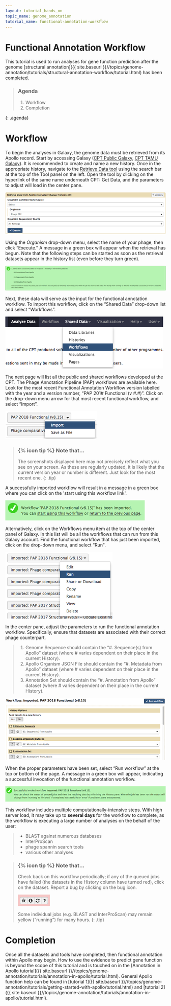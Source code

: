 ```yaml
---
layout: tutorial_hands_on
topic_name: genome_annotation
tutorial_name: functional-annotation-workflow
---
```


# Functional Annotation Workflow

This tutorial is used to run analyses for gene function prediction after the genome [structural annotation]({{ site.baseurl }}//topics/genome-annotation/tutorials/structural-annotation-workflow/tutorial.html) has been completed.

> ### Agenda
>
> 1. Workflow
> 2. Completion
>
{: .agenda}

# Workflow

To begin the analyses in Galaxy, the genome data must be retrieved from its Apollo record. Start by accessing Galaxy ([CPT Public Galaxy](https://cpt.tamu.edu/galaxy-pub), [CPT TAMU Galaxy](https://cpt.tamu.edu/galaxy/)). It is recommended to create and name a new history. Once in the appropriate history, navigate to the [Retrieve Data tool](https://cpt.tamu.edu/galaxy/root?tool_id=edu.tamu.cpt2.webapollo.export) using the search bar at the top of the Tool panel on the left. Open the tool by clicking on the hyperlink of the same name underneath CPT: Get Data, and the parameters to adjust will load in the center pane. 

![](../../images/functional-annotation-workflow-screenshots/1_retrieve_data_tool.png)

Using the *Organism* drop-down menu, select the name of your phage, then click “Execute.” A message in a green box will appear when the retrieval has begun. Note that the following steps can be started as soon as the retrieval datasets appear in the history list (even before they turn green). 

![](../../images/functional-annotation-workflow-screenshots/2_retrieve_data_success_message.png)

Next, these data will serve as the input for the functional annotation workflow. To import this workflow, click on the “Shared Data” drop-down list and select “Workflows”.

![](../../images/functional-annotation-workflow-screenshots/3_shared_data_workflow.png)

The next page will list all the public and shared workflows developed at the CPT. The Phage Annotation Pipeline (PAP) workflows are available here. Look for the most recent Functional Annotation Workflow version labelled with the year and a version number, “PAP 201# Functional (v #.#)”. Click on the drop-down menu arrow for that most recent functional workflow, and select “Import”.

![](../../images/functional-annotation-workflow-screenshots/4_import_functional_workflow.png)

> ### {% icon tip %} Note that…
> The screenshots displayed here may not precisely reflect what you see on your screen. As these are regularly updated, it is likely that the current version year or number is different. Just look for the most recent one.
{: .tip}

A successfully imported workflow will result in a message in a green box where you can click on the 'start using this workflow link'.

![](../../images/functional-annotation-workflow-screenshots/5_import_functional_workflow_success.png)

Alternatively, click on the Workflows menu item at the top of the center panel of Galaxy. In this list will be all the workflows that can run from this Galaxy account. Find the functional workflow that has just been imported, click on the drop-down menu, and select “Run". 

![](../../images/functional-annotation-workflow-screenshots/6_imported_workflows_run.png)

In the center pane, adjust the parameters to run the functional annotation workflow. Specifically, ensure that datasets are associated with their correct phage counterpart.
> 1. Genome Sequence should contain the “#. Sequence(s) from Apollo” dataset (where # varies dependent on their place in the current History).
> 2. Apollo Organism JSON File should contain the “#. Metadata from Apollo” dataset (where # varies dependent on their place in the current History).
> 3. Annotation Set should contain the “#. Annotation from Apollo” dataset (where # varies dependent on their place in the current History).

![](../../images/functional-annotation-workflow-screenshots/7_workflow_parameters.png)

When the proper parameters have been set, select “Run workflow” at the top or bottom of the page. A message in a green box will appear, indicating a successful invocation of the functional annotation workflow.

![](../../images/functional-annotation-workflow-screenshots/8_successful_workflow_execution.png)

This workflow includes multiple computationally-intensive steps. With high server load, it may take up to **several days** for the workflow to complete, as the workflow is executing a large number of analyses on the behalf of the user:

> * BLAST against numerous databases
> * InterProScan
> * phage spannin search tools
> * various other analyses

> ### {% icon tip %} Note that…
> Check back on this workflow periodically; if any of the queued jobs have failed (the datasets in the History column have turned red), click on the dataset. Report a bug by clicking on the bug icon.
>
>![](../../images/functional-annotation-workflow-screenshots/9_report_bug.png)
>
> Some individual jobs (e.g. BLAST and InterProScan) may remain yellow (“running”) for many hours.
{: .tip}

# Completion

Once all the datasets and tools have completed, then functional annotation within Apollo may begin. How to use the evidence to predict gene function is beyond the scope of this tutorial and is touched on in the [Annotation in Apollo tutorial]({{ site.baseurl }}//topics/genome-annotation/tutorials/annotation-in-apollo/tutorial.html). General Apollo function help can be found in [tutorial 1]({{ site.baseurl }}//topics/genome-annotation/tutorials/getting-started-with-apollo/tutorial.html) and [tutorial 2]({{ site.baseurl }}//topics/genome-annotation/tutorials/annotation-in-apollo/tutorial.html).